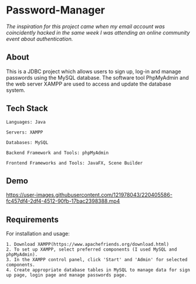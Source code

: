 # Password-Manager

*The inspiration for this project came when my email account was coincidently hacked in the same week I was attending an online community event about authentication.*

## About

This is a JDBC project which allows users to sign up, log-in and manage passwords using the MySQL database. The software tool PhpMyAdmin and the web server XAMPP are used to access and update the database system. 

## Tech Stack

    Languages: Java  

    Servers: XAMPP

    Databases: MySQL  

    Backend Framework and Tools: phpMyAdmin 

    Frontend Frameworks and Tools: JavaFX, Scene Builder
    
## Demo

https://user-images.githubusercontent.com/121978043/220405586-fc457df4-2df4-4512-90fb-17bac2398388.mp4    
    
    
## Requirements

For installation and usage:

    1. Download XAMPP(https://www.apachefriends.org/download.html) 
    2. To set up XAMPP, select preferred components (I used MySQL and phpMyAdmin).
    3. In the XAMPP control panel, click 'Start' and 'Admin' for selected components.
    4. Create appropriate database tables in MySQL to manage data for sign up page, login page and manage passwords page.
